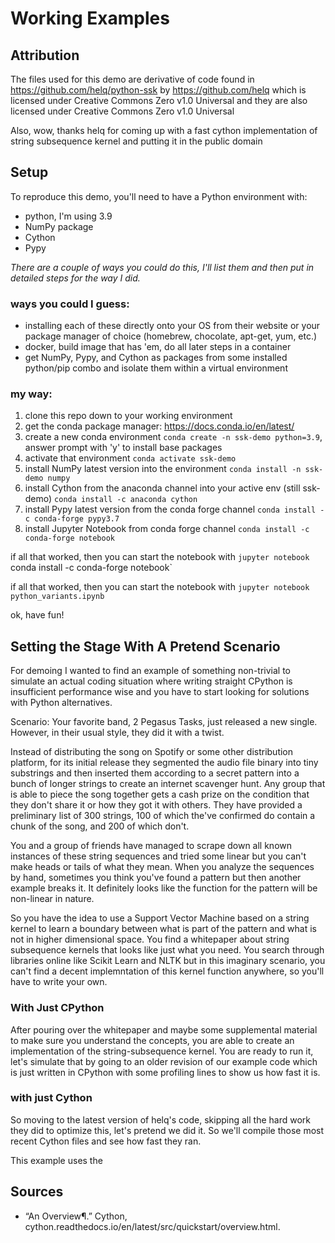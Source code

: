 # Working Examples

## Attribution

The files used for this demo are derivative of code found in https://github.com/helq/python-ssk by https://github.com/helq which is licensed under Creative Commons Zero v1.0 Universal and they are also 
licensed under Creative Commons Zero v1.0 Universal

Also, wow, thanks helq for coming up with a fast cython implementation of string subsequence kernel and putting it in the public domain

## Setup

To reproduce this demo, you'll need to have a Python environment with: 
- python, I'm using 3.9 
- NumPy package 
- Cython
- Pypy

*There are a couple of ways you could do this, I'll list them and then put in detailed steps for the way I did.*

### ways you could I guess: 
- installing each of these directly onto your OS from their website or your package manager of choice (homebrew, chocolate, apt-get, yum, etc.)
- docker, build image that has 'em, do all later steps in a container
- get NumPy, Pypy, and Cython as packages from some installed python/pip combo and isolate them within a virtual environment

### my way:

1. clone this repo down to your working environment
2. get the conda package manager: https://docs.conda.io/en/latest/
3. create a new conda environment `conda create -n ssk-demo python=3.9`, answer prompt with 'y' to install base packages
4. activate that environment `conda activate ssk-demo`
5. install NumPy latest version into the environment `conda install -n ssk-demo numpy`
6. install Cython from the anaconda channel into your active env (still ssk-demo) `conda install -c anaconda cython`
7. install Pypy latest version from the conda forge channel `conda install -c conda-forge pypy3.7`
8. install Jupyter Notebook from conda forge channel `conda install -c conda-forge notebook`

if all that worked, then you can start the notebook with `jupyter notebook `conda install -c conda-forge notebook`

if all that worked, then you can start the notebook with `jupyter notebook python_variants.ipynb`

ok, have fun!

## Setting the Stage With A Pretend Scenario

For demoing I wanted to find an example of something non-trivial to simulate an actual coding situation where writing straight CPython is insufficient performance wise and you have to start looking for 
solutions with Python alternatives. 


Scenario: Your favorite band, 2 Pegasus Tasks, just released a new single. However, in their usual style, they did it with a twist. 

Instead of distributing the song on Spotify or some other distribution platform, for its initial release they segmented  the audio file binary into tiny substrings and then inserted them according to a secret pattern into a bunch of longer strings to create an internet scavenger hunt. Any group that is able to piece the song together gets a cash prize on the condition that they don't share it or how they got it with others. They have provided a preliminary list of 300 strings, 100 of which the've confirmed do contain a chunk of the song, and 200 of which don't.

You and a group of friends have managed to scrape down all known instances of these string sequences and tried some linear but you can't make heads or tails of what they mean. When you analyze the sequences by hand, sometimes you think you've found a pattern but then another example breaks it. It definitely looks like the function for the pattern will be non-linear in nature.

So you have the idea to use a Support Vector Machine based on a string kernel to learn a boundary between what is part of the pattern and what is not in higher dimensional space. You find a whitepaper about string subsequence kernels that looks like just what you need. You search through libraries online like Scikit Learn and NLTK but in this imaginary scenario, you can't find a decent implemntation of this kernel function anywhere, so you'll have to write your own.

### With Just CPython

After pouring over the whitepaper and maybe some supplemental material to make sure you understand the concepts, you are able to create an implementation of the string-subsequence kernel. You 
are ready to run it, let's simulate that by going to an older revision of our example code which is just written in CPython with some profiling lines to show us how fast it is. 





### with just Cython

So moving to the latest version of helq's code, skipping all the hard work they did to optimize this, let's pretend we did it. So we'll compile those most recent Cython files and see how fast they ran. 

This example uses the 









## Sources
- “An Overview¶.” Cython, cython.readthedocs.io/en/latest/src/quickstart/overview.html. 
